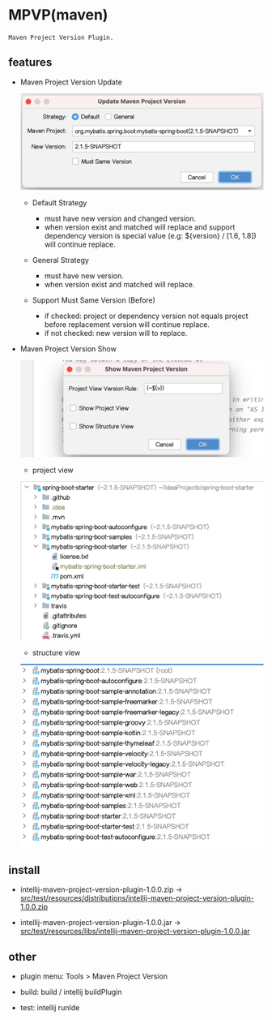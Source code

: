 # MPVP(maven) 

    Maven Project Version Plugin.
  
   
## features

+ Maven Project Version Update
    
    ![update-version](src/test/resources/picture/update-version.png)
    
    - Default Strategy 
    
        - must have new version and changed version.
        - when version exist and matched will replace and support dependency version is special value (e.g: ${version} / [1.6, 1.8]) will continue replace.
    
    - General Strategy 
    
        - must have new version.
        - when version exist and matched will replace.
     
    - Support Must Same Version (Before) 
     
        - if checked: project or dependency version not equals project before replacement version will continue replace.
        - if not checked: new version will to replace.

     

+ Maven Project Version Show
    
    ![show-version](src/test/resources/picture/show-version.png) 
    
    - project view
   
    ![show-version-project-view](src/test/resources/picture/show-version-project-view.png) 

    - structure view

    ![show-version-structure-view](src/test/resources/picture/show-version-structure-view.png) 
          


## install

 - intellij-maven-project-version-plugin-1.0.0.zip -> [src/test/resources/distributions/intellij-maven-project-version-plugin-1.0.0.zip](src/test/resources/distributions/intellij-maven-project-version-plugin-1.0.0.zip)

 - intellij-maven-project-version-plugin-1.0.0.jar -> [src/test/resources/libs/intellij-maven-project-version-plugin-1.0.0.jar](src/test/resources/libs/intellij-maven-project-version-plugin-1.0.0.jar)
 


## other

 - plugin menu: Tools > Maven Project Version
 
 - build: build / intellij buildPlugin
 
 - test: intellij runIde
